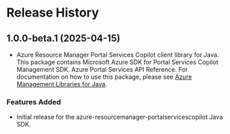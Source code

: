 # Release History

## 1.0.0-beta.1 (2025-04-15)

- Azure Resource Manager Portal Services Copilot client library for Java. This package contains Microsoft Azure SDK for Portal Services Copilot Management SDK. Azure Portal Services API Reference. For documentation on how to use this package, please see [Azure Management Libraries for Java](https://aka.ms/azsdk/java/mgmt).
### Features Added

- Initial release for the azure-resourcemanager-portalservicescopilot Java SDK.
